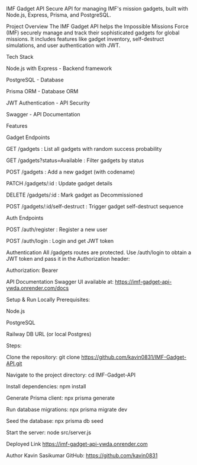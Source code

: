 IMF Gadget API
Secure API for managing IMF's mission gadgets, built with Node.js, Express, Prisma, and PostgreSQL.

Project Overview
The IMF Gadget API helps the Impossible Missions Force (IMF) securely manage and track their sophisticated gadgets for global missions. It includes features like gadget inventory, self-destruct simulations, and user authentication with JWT.

Tech Stack

Node.js with Express - Backend framework

PostgreSQL - Database

Prisma ORM - Database ORM

JWT Authentication - API Security

Swagger - API Documentation

Features

Gadget Endpoints

GET /gadgets : List all gadgets with random success probability

GET /gadgets?status=Available : Filter gadgets by status

POST /gadgets : Add a new gadget (with codename)

PATCH /gadgets/:id : Update gadget details

DELETE /gadgets/:id : Mark gadget as Decommissioned

POST /gadgets/:id/self-destruct : Trigger gadget self-destruct sequence

Auth Endpoints

POST /auth/register : Register a new user

POST /auth/login : Login and get JWT token

Authentication
All /gadgets routes are protected.
Use /auth/login to obtain a JWT token and pass it in the Authorization header:

Authorization: Bearer <token>

API Documentation
Swagger UI available at:
https://imf-gadget-api-ywda.onrender.com/docs

Setup & Run Locally
Prerequisites:

Node.js

PostgreSQL

Railway DB URL (or local Postgres)

Steps:

Clone the repository:
git clone https://github.com/kavin0831/IMF-Gadget-API.git

Navigate to the project directory:
cd IMF-Gadget-API

Install dependencies:
npm install

Generate Prisma client:
npx prisma generate

Run database migrations:
npx prisma migrate dev

Seed the database:
npx prisma db seed

Start the server:
node src/server.js

Deployed Link
https://imf-gadget-api-ywda.onrender.com

Author
Kavin Sasikumar
GitHub: https://github.com/kavin0831
